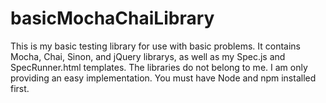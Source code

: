 # basicMochaChaiLibrary
This is my basic testing library for use with basic problems. It contains Mocha, Chai, Sinon, and jQuery librarys, as well as my Spec.js and SpecRunner.html templates. The libraries do not belong to me. I am only providing an easy implementation. You must have Node and npm installed first. 
